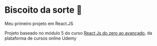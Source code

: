 <h1 text-align:"center">Biscoito da sorte 🥠</h1>
<p text-align:"center">Meu primeiro projeto em React.JS</p>


<p>Projeto baseado no módulo 5 do curso <a href="https://www.udemy.com/course/curso-reactjs/">React Js do zero ao avançado</a>, da plataforma de cursos online Udemy</p>
